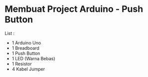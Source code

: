 # Membuat Project Arduino - Push Button

List :
- 1 Arduino Uno
- 1 Breadboard
- 1 Push Button
- 1 LED (Warna Bebas)
- 1 Resistor 
- 4 Kabel Jumper